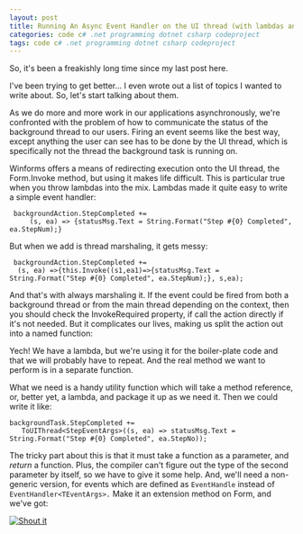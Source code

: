 ```yaml
---
layout: post
title: Running An Async Event Handler on the UI thread (with lambdas and extension methods!)
categories: code c# .net programming dotnet csharp codeproject
tags: code c# .net programming dotnet csharp codeproject
---
```


  
So, it's been a freakishly long time since my last post here. 

I've been trying to get better... I even wrote out a list of topics I wanted to write about.  So, let's start talking about them.

As we do more and more work in our applications asynchronously, we're confronted with the problem of how to communicate the status of the background thread to our users.  Firing an event seems like the best way, except anything the user can see has to be done by the UI thread, which is specifically not the thread the background task is running on.

Winforms offers a means of redirecting execution onto the UI thread, the Form.Invoke method, but using it makes life difficult.   This is particular true when you throw lambdas into the mix.  Lambdas made it quite easy to write a simple event handler:

     backgroundAction.StepCompleted +=
         (s, ea) => {statusMsg.Text = String.Format("Step #{0} Completed", ea.StepNum);}


But when we add is thread marshaling, it gets messy:

     backgroundAction.StepCompleted +=
      (s, ea) =>{this.Invoke((s1,ea1)=>{statusMsg.Text = String.Format("Step #{0} Completed", ea.StepNum);}, s,ea);


And that's with always marshaling it.  If the event could be fired from both a background thread or from the main thread depending on the context, then you should check the InvokeRequired property, if call the action directly if it's not needed.  But it  complicates our lives, making us split the action out into a named function:

<script src="https://gist.github.com/jamescurran/5452468.js">   </script>


Yech!  We have a lambda, but we're using it for the boiler-plate code and that we will probably have to repeat.  And the real method we want to perform is in a separate function.

What we need is a handy utility function which will take a method reference, or, better yet, a lambda, and package it up as we need it. Then we could write it like: 

    backgroundTask.StepCompleted += 
       ToUIThread<StepEventArgs>((s, ea) => statusMsg.Text = String.Format("Step #{0} Completed", ea.StepNo));

The tricky part about this is that it must take a function as a parameter, and *return* a function. Plus, the compiler can't figure out the type of the second parameter by itself, so we have to give it some help.  And, we'll need a non-generic version, for events which are defined as `EventHandle` instead of `EventHandler<TEventArgs>.`   Make it an extension method on Form, and we've got:

<script src="https://gist.github.com/jamescurran/5452498.js">    </script>

<a href="http://dotnetshoutout.com/Honest-Illusion-Running-An-Async-Event-Handler-on-the-UI-thread-with-lambdas-and-extension-methods">
  <img alt="Shout it" src="http://dotnetshoutout.com/image.axd url=http%3A%2F%2Fhonestillusion.com%2Fblogs%2Fblog_0%2Farchive%2F2011%2F03%2F15%2Frunning-an-async-event-handler-on-the-ui-thread-with-lambdas-and-extension-methods.aspx" style="border:0px;" />
</a>